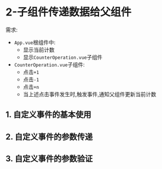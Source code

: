 # 2-子组件传递数据给父组件

需求:

- `App.vue`根组件中:
  - 显示当前计数
  - 显示`CounterOperation.vue`子组件
- `CounterOperation.vue`子组件:
  - 点击`+1`
  - 点击`-1`
  - 点击`+n`
  - 当上述点击事件发生时,触发事件,通知父组件更新当前计数

## 1. 自定义事件的基本使用

## 2. 自定义事件的参数传递

## 3. 自定义事件的参数验证